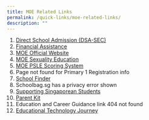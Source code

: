 ```yaml
---
title: MOE Related Links
permalink: /quick-links/moe-related-links/
description: ""
---
```

1. [Direct School Admission (DSA-SEC)](https://www.moe.gov.sg/secondary/dsa/application)
2. [Financial Assistance](https://www.moe.gov.sg/financial-matters/financial-assistance)
3. [MOE Official Website](https://www.moe.gov.sg/)
4. [MOE Sexuality Education](/the-pei-chun-experience/sexuality-education-in-schools/)
5. [MOE PSLE Scoring System](https://www.moe.gov.sg/microsites/psle-fsbb/psle/main.html)
6. Page not found for Primary 1 Registration info
7. [School Finder](https://www.moe.gov.sg/schoolfinder)
8. Schoolbag.sg has a privacy error shown
9. [Supporting Singaporean Students](/files/Supporting_Singaporean_Students.pdf)
10. [Parent Kit](https://www.moe.gov.sg/parentkit)
11. Education and Career Guidance link 404 not found
12. [Educational Technology Journey](https://www.moe.gov.sg/education-in-sg/educational-technology-journey)
